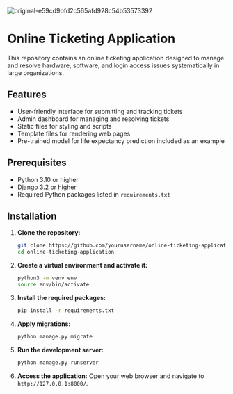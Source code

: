 
![original-e59cd9bfd2c565afd928c54b53573392](https://github.com/user-attachments/assets/a8889763-304f-4637-9bb7-2a4ec6d38b2b)

# Online Ticketing Application

This repository contains an online ticketing application designed to manage and resolve hardware, software, and login access issues systematically in large organizations.

## Features

- User-friendly interface for submitting and tracking tickets
- Admin dashboard for managing and resolving tickets
- Static files for styling and scripts
- Template files for rendering web pages
- Pre-trained model for life expectancy prediction included as an example

## Prerequisites

- Python 3.10 or higher
- Django 3.2 or higher
- Required Python packages listed in `requirements.txt`

## Installation

1. **Clone the repository:**
    ```bash
    git clone https://github.com/yourusername/online-ticketing-application.git
    cd online-ticketing-application
    ```

2. **Create a virtual environment and activate it:**
    ```bash
    python3 -m venv env
    source env/bin/activate
    ```

3. **Install the required packages:**
    ```bash
    pip install -r requirements.txt
    ```

4. **Apply migrations:**
    ```bash
    python manage.py migrate
    ```

5. **Run the development server:**
    ```bash
    python manage.py runserver
    ```

6. **Access the application:**
    Open your web browser and navigate to `http://127.0.0.1:8000/`.

